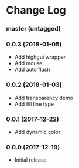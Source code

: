 Change Log
==========

### master (untagged)

### 0.0.3 (2018-01-05)

* Add highgui wrapper
* Add mouse
* Add auto flush

### 0.0.2 (2018-01-03)

* Add transparency demo
* Add fill line type

### 0.0.1 (2017-12-22)

* Add dynamic color

### 0.0.0 (2017-12-19)

* Initial release
